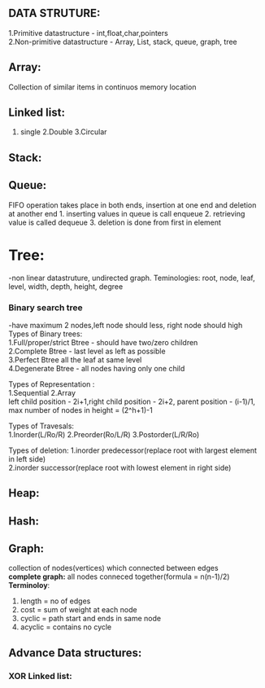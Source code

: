 ## DATA STRUTURE:
1.Primitive datastructure - int,float,char,pointers  
2.Non-primitive datastructure - Array, List, stack, queue, graph, tree

## Array:
Collection of similar items in continuos memory location
## Linked list:
1. single 2.Double 3.Circular
## Stack:

## Queue:
FIFO operation takes place in both ends, insertion at one end and deletion at another end
	1. inserting values in queue is call enqueue
	2. retrieving value is called dequeue
	3. deletion is done from first in element

# Tree:
-non linear datastruture, undirected graph. Teminologies: root, node, leaf, level, width, depth, height, degree  

### Binary search tree  
-have maximum 2 nodes,left node should less, right node should high  
Types of Binary trees:  
1.Full/proper/strict Btree - should have two/zero children  
2.Complete Btree - last level as left as possible  
3.Perfect Btree all the leaf at same level  
4.Degenerate Btree - all nodes having only one child  

Types of Representation :   
1.Sequential   2.Array    
left child position - 2i+1,right child position - 2i+2, parent position - (i-1)/1, max number of nodes in height = (2^h+1)-1

Types of Travesals:  
1.Inorder(L/Ro/R) 2.Preorder(Ro/L/R) 3.Postorder(L/R/Ro)

Types of deletion: 1.inorder predecessor(replace root with largest element in left side)  
2.inorder successor(replace root with lowest element in right side)  
		
## Heap:
## Hash:

## Graph:
collection of nodes(vertices) which connected between edges  
**complete graph:** all nodes conneced together(formula = n(n-1)/2)  
**Terminoloy**:
1. length = no of edges
2. cost =  sum of weight at each node
3. cyclic = path start and ends in same node
4. acyclic = contains no cycle


## Advance Data structures:

### XOR Linked list:
### 

